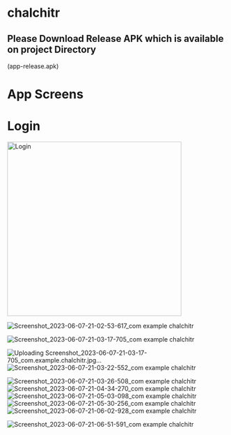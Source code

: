 # chalchitr


## Please Download Release APK which is available on project Directory 
(app-release.apk)




# App Screens
#

<h1>Login</h1>
 <img src="https://github.com/hethub/chalchitr/assets/75110278/942e180d-168e-4369-8a33-25c2e649c76a" width="400" alt="Login">









![Screenshot_2023-06-07-21-02-53-617_com example chalchitr](https://github.com/hethub/chalchitr/assets/75110278/c64e309f-e2f1-4046-9ba3-5b38dec464e9)

![Screenshot_2023-06-07-21-03-17-705_com example chalchitr](https://github.com/hethub/chalchitr/assets/75110278/51592105-9b20-4b52-a054-8af3127d8e37)


![Uploading Screenshot_2023-06-07-21-03-17-705_com.example.chalchitr.jpg…]()
![Screenshot_2023-06-07-21-03-22-552_com example chalchitr](https://github.com/hethub/chalchitr/assets/75110278/4902d8d5-c9cf-4d0f-97fd-3165c9b7112c)

![Screenshot_2023-06-07-21-03-26-508_com example chalchitr](https://github.com/hethub/chalchitr/assets/75110278/5adcd073-6c39-4086-9f34-38e43a7555bf)
![Screenshot_2023-06-07-21-04-34-270_com example chalchitr](https://github.com/hethub/chalchitr/assets/75110278/129fbf2a-d80c-4392-ba87-b0eab3eb2fe9)
![Screenshot_2023-06-07-21-05-03-098_com example chalchitr](https://github.com/hethub/chalchitr/assets/75110278/54de8462-8a47-4686-abb7-37f43de3973e)
![Screenshot_2023-06-07-21-05-30-256_com example chalchitr](https://github.com/hethub/chalchitr/assets/75110278/2f07ce46-d1d2-4f7d-93d8-79d7d541102b)
![Screenshot_2023-06-07-21-06-02-928_com example chalchitr](https://github.com/hethub/chalchitr/assets/75110278/8a4c5bcc-53be-4ca6-942b-5671dd8fd39d)

![Screenshot_2023-06-07-21-06-51-591_com example chalchitr](https://github.com/hethub/chalchitr/assets/75110278/6d098fe4-5c18-450f-8c94-916f9be5d60c)

